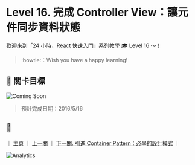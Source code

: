 # Level 16. 完成 Controller View：讓元件同步資料狀態

歡迎來到「24 小時，React 快速入門」系列教學 :mortar_board: Level 16 ～！
> :bowtie:：Wish you have a happy learning!


## :checkered_flag: 關卡目標

![Coming Soon](http://www.pixelpalette.com.au/wp-content/uploads/2015/04/COMING-SOON.gif)

> 預計完成日期：2016/5/16


## :rocket:

｜ [主頁](../) ｜ [上一關](../level-15_flux-stores) ｜ [下一關. 引進 Container Pattern：必學的設計模式](../level-17_container-pattern) ｜


![Analytics](https://shining-ga-beacon.appspot.com/UA-77436651-1/level-16_flux-controller-view?pixel)
